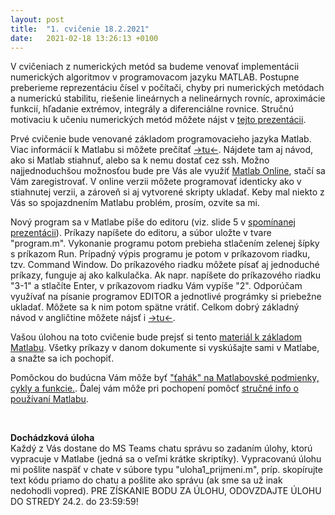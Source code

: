 ```yaml
---
layout: post
title:  "1. cvičenie 18.2.2021"
date:   2021-02-18 13:26:13 +0100
---
```

<!--
[Pokyny ku cvičeniam](http://maslarova.github.io/cvicenie1/pokyny.pdf)<br />
[Všeobecné pokyny k NME](http://www-troja.fjfi.cvut.cz/~limpouch/numet/NMECvic.pdf)<br />
-->

V cvičeniach z numerických metód sa budeme venovať implementácii numerických algoritmov v programovacom jazyku MATLAB. Postupne preberieme reprezentáciu čísel v počítači, chyby pri numerických metódach a numerickú stabilitu, riešenie lineárnych a nelineárnych rovníc, aproximácie funkcií, hľadanie extrémov, integrály a diferenciálne rovnice.
Stručnú motivaciu k učeniu numerických metód môžete nájst v [tejto prezentácii](http://maslarova.github.io/cvicenie1/uvod.pdf).
<br>

Prvé cvičenie bude venované základom programovacieho jazyka Matlab. Viac informácií k Matlabu si môžete prečítať [->tu<-](http://maslarova.github.io/cvicenie1/matlab_info.pdf). Nájdete tam aj návod, ako si Matlab
stiahnuť, alebo sa k nemu dostať cez ssh. Možno najjednoduchšou možnosťou bude pre Vás ale využiť [Matlab Online](https://www.mathworks.com/products/matlab-online.html), stačí sa Vám zaregistrovať. V online verzii môžete programovať identicky ako v stiahnutej verzii, a zároveň si aj vytvorené skripty ukladať. Keby mal niekto z Vás so spojazdnením Matlabu problém, prosím, ozvite sa mi. 
<br>

Nový program sa v Matlabe píše do editoru (viz. slide 5 v [spomínanej prezentácii](http://maslarova.github.io/cvicenie1/matlab_info.pdf)). Príkazy napíšete do editoru, a súbor uložte v tvare "program.m". Vykonanie programu potom prebieha stlačením zelenej šípky s príkazom Run. Prípadný výpis programu je potom v príkazovom riadku, tzv. Command Window. Do príkazového riadku môžete písať aj jednoduché príkazy, funguje aj ako kalkulačka. Ak napr. napíšete do príkazového riadku "3-1" a stlačíte Enter, v príkazovom riadku Vám vypíše "2". Odporúčam využívať na písanie programov EDITOR a jednotlivé prográmky si priebežne ukladať. Môžete sa k nim potom spätne vrátiť.
Celkom dobrý základný návod v angličtine môžete nájsť i [->tu<-](http://www.engineer101.com/using-matlab-script-files/). 
<br>

Vašou úlohou na toto cvičenie bude prejsť si tento [materiál k základom Matlabu](http://labe.felk.cvut.cz/~posik/y33aui/uvod-do-matlabu/). Všetky príkazy v danom dokumente si vyskúšajte sami v Matlabe, a snažte sa ich pochopiť. 
<br>

Pomôckou do budúcna Vám môže byť ["ťahák" na Matlabovské podmienky, cykly a funkcie.](http://maslarova.github.io/cvicenie1/cykly.pdf).
Ďalej vám môže pri pochopení pomôcť [stručné info o používaní Matlabu](http://kfe.fjfi.cvut.cz/~vabekjan/NME/00%20-%20MATLAB/00-Programovan%c3%ad.pdf).
<!-- a [ukážka jednoduchých užitočných príkazov](http://kfe.fjfi.cvut.cz/~vabekjan/NME/00%20-%20MATLAB/00-Programovan%c3%ad.pdf).-->
<br>

<b>Dochádzková úloha</b><br>
Každý z Vás dostane do MS Teams chatu správu so zadaním úlohy, ktorú vypracuje v Matlabe (jedná sa o veľmi krátke skriptíky). Vypracovanú úlohu mi pošlite naspäť v chate v súbore typu "uloha1_prijmeni.m", príp. skopírujte text kódu priamo do chatu a pošlite ako správu (ak sme sa už inak nedohodli vopred).
PRE ZÍSKANIE BODU ZA ÚLOHU, ODOVZDAJTE ÚLOHU DO STREDY 24.2. do 23:59:59!


<!--
  - [PIN3](http://www-troja.fjfi.cvut.cz/~sinor/edu/pin3/) predmet na FJFI<br />
  - [Základy Matlabu - PDF od University of Dundee](http://www.maths.dundee.ac.uk/software/MatlabNotes.pdf) <br />
  - [File Exchange](https://www.mathworks.com/matlabcentral/fileexchange) šikovné prográmky vytvorené používateľmi Matlabu <br />
  - [Interaktívny kurz na stránkach MathWorks](https://matlabacademy.mathworks.com/)
-->
